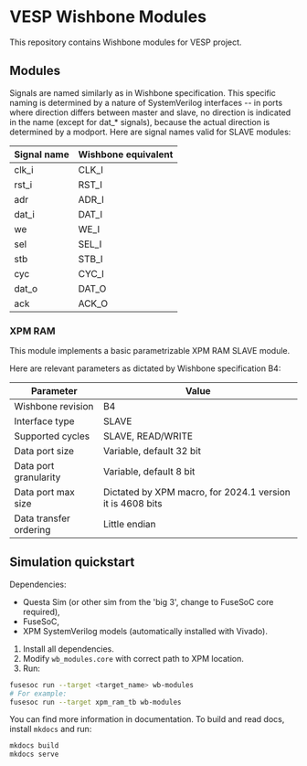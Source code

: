 # VESP Wishbone Modules
This repository contains Wishbone modules for VESP project.

## Modules
Signals are named similarly as in Wishbone specification. This specific naming is determined by a nature of SystemVerilog interfaces -- in ports where direction differs between master and slave, no direction is indicated in the name (except for dat_* signals), because the actual direction is determined by a modport. Here are signal names valid for SLAVE modules:

| Signal name | Wishbone equivalent |
|-------------|---------------------|
| clk_i       | CLK_I               |
| rst_i       | RST_I               |
| adr         | ADR_I               |
| dat_i       | DAT_I               |
| we          | WE_I                |
| sel         | SEL_I               |
| stb         | STB_I               |
| cyc         | CYC_I               |
| dat_o       | DAT_O               |
| ack         | ACK_O               |

### XPM RAM
This module implements a basic parametrizable XPM RAM SLAVE module.

Here are relevant parameters as dictated by Wishbone specification B4:

| Parameter              | Value                                                     |
|------------------------|-----------------------------------------------------------|
| Wishbone revision      | B4                                                        |
| Interface type         | SLAVE                                                     |
| Supported cycles       | SLAVE, READ/WRITE                                         |
| Data port size         | Variable, default 32 bit                                  |
| Data port granularity  | Variable, default 8 bit                                   |
| Data port max size     | Dictated by XPM macro, for 2024.1 version it is 4608 bits |
| Data transfer ordering | Little endian                                             |


## Simulation quickstart
Dependencies:
- Questa Sim (or other sim from the 'big 3', change to FuseSoC core required),
- FuseSoC,
- XPM SystemVerilog models (automatically installed with Vivado).

1. Install all dependencies.
2. Modify `wb_modules.core` with correct path to XPM location.
3. Run:
```sh
fusesoc run --target <target_name> wb-modules
# For example:
fusesoc run --target xpm_ram_tb wb-modules
```

You can find more information in documentation. To build and read docs, install `mkdocs` and run:
```sh
mkdocs build
mkdocs serve
```